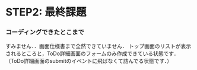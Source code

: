 ﻿# STEP2: 最終課題  
### コーディングできたとこまで
すみません．．画面仕様書まで全然できていません．
トップ画面のリストが表示されるところと，ToDo詳細画面のフォームのみ作成できている状態です．
（ToDo詳細画面のsubmitのイベントに飛ばなくて詰んでる状態です．）